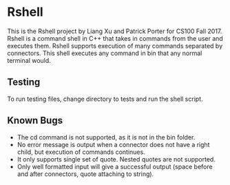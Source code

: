 # Rshell

This is the Rshell project by Liang Xu and Patrick Porter for CS100 Fall 2017. Rshell is a command shell in C++ that takes in commands from the user and executes them. Rshell supports execution of many commands separated by connectors. This shell executes any command in bin that any normal terminal would.

## Testing
To run testing files, change directory to tests and run the shell script.

## Known Bugs

- The cd command is not supported, as it is not in the bin folder.
- No error message is output when a connector does not have a right child, but execution of commands continues.
- It only supports single set of quote. Nested quotes are not supported. 
- Only well formatted input will give a successful output (space before and after connectors, quote attaching to string). 
